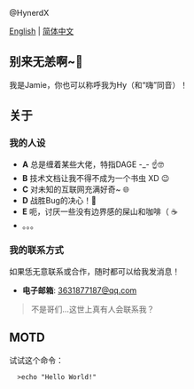@HynerdX

[English](README.md) | [简体中文](自述文件.md)

## 别来无恙啊~👋
我是Jamie，你也可以称呼我为Hy（和“嗨”同音）！

## 关于
### 我的人设
  - **A** 总是缠着某些大佬，特指DAGE -_- ☝️🤓
  - **B** 技术文档让我不得不成为一个书虫 XD 😉
  - **C** 对未知的互联网充满好奇~ 🌐
  - **D** 战胜Bug的决心！🐛
  - **E** 呃，讨厌一些没有边界感的屎山和咖啡（ ☕️
  - 。。。
### 我的联系方式
如果恁无意联系或合作，随时都可以给我发消息！
  - **电子邮箱**: 3631877187@qq.com
>不是哥们...这世上真有人会联系我？

## MOTD
试试这个命令：
```shell
  >echo "Hello World!"

